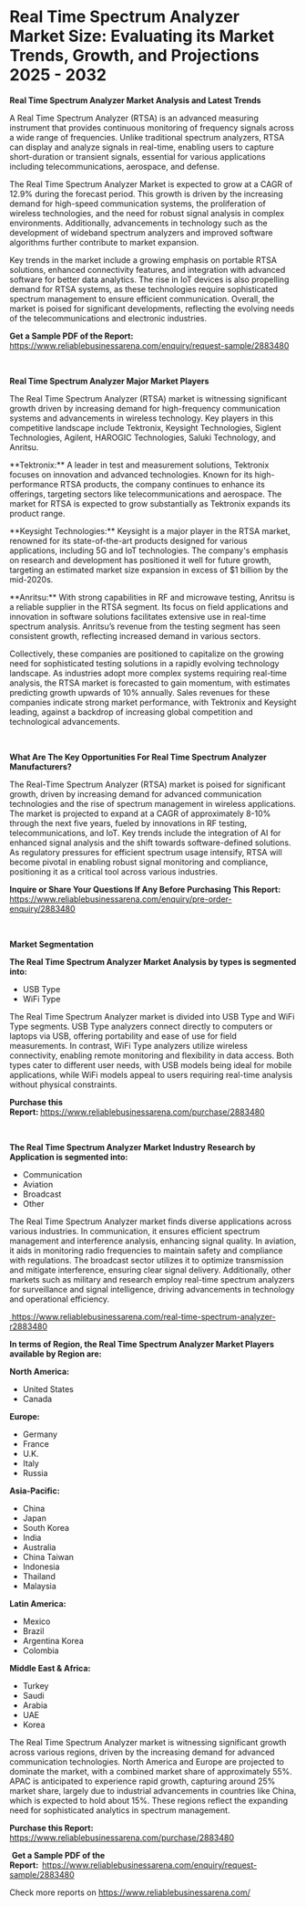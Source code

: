 <p><h1>Real Time Spectrum Analyzer Market Size: Evaluating its Market Trends, Growth, and Projections 2025 - 2032</h1></p><p><strong>Real Time Spectrum Analyzer Market Analysis and Latest Trends</strong></p>
<p><p>A Real Time Spectrum Analyzer (RTSA) is an advanced measuring instrument that provides continuous monitoring of frequency signals across a wide range of frequencies. Unlike traditional spectrum analyzers, RTSA can display and analyze signals in real-time, enabling users to capture short-duration or transient signals, essential for various applications including telecommunications, aerospace, and defense.</p><p>The Real Time Spectrum Analyzer Market is expected to grow at a CAGR of 12.9% during the forecast period. This growth is driven by the increasing demand for high-speed communication systems, the proliferation of wireless technologies, and the need for robust signal analysis in complex environments. Additionally, advancements in technology such as the development of wideband spectrum analyzers and improved software algorithms further contribute to market expansion.</p><p>Key trends in the market include a growing emphasis on portable RTSA solutions, enhanced connectivity features, and integration with advanced software for better data analytics. The rise in IoT devices is also propelling demand for RTSA systems, as these technologies require sophisticated spectrum management to ensure efficient communication. Overall, the market is poised for significant developments, reflecting the evolving needs of the telecommunications and electronic industries.</p></p>
<p><strong>Get a Sample PDF of the Report:&nbsp;</strong> <a href="https://www.reliablebusinessarena.com/enquiry/request-sample/2883480?utm_campaign=3272&utm_medium=2&utm_source=Github&utm_content=ia&utm_term=13032025&utm_id=real-time-spectrum-analyzer">https://www.reliablebusinessarena.com/enquiry/request-sample/2883480</a></p>
<p>&nbsp;</p>
<p><strong>Real Time Spectrum Analyzer Major Market Players</strong></p>
<p><p>The Real Time Spectrum Analyzer (RTSA) market is witnessing significant growth driven by increasing demand for high-frequency communication systems and advancements in wireless technology. Key players in this competitive landscape include Tektronix, Keysight Technologies, Siglent Technologies, Agilent, HAROGIC Technologies, Saluki Technology, and Anritsu.</p><p>**Tektronix:** A leader in test and measurement solutions, Tektronix focuses on innovation and advanced technologies. Known for its high-performance RTSA products, the company continues to enhance its offerings, targeting sectors like telecommunications and aerospace. The market for RTSA is expected to grow substantially as Tektronix expands its product range.</p><p>**Keysight Technologies:** Keysight is a major player in the RTSA market, renowned for its state-of-the-art products designed for various applications, including 5G and IoT technologies. The company's emphasis on research and development has positioned it well for future growth, targeting an estimated market size expansion in excess of $1 billion by the mid-2020s.</p><p>**Anritsu:** With strong capabilities in RF and microwave testing, Anritsu is a reliable supplier in the RTSA segment. Its focus on field applications and innovation in software solutions facilitates extensive use in real-time spectrum analysis. Anritsu’s revenue from the testing segment has seen consistent growth, reflecting increased demand in various sectors.</p><p>Collectively, these companies are positioned to capitalize on the growing need for sophisticated testing solutions in a rapidly evolving technology landscape. As industries adopt more complex systems requiring real-time analysis, the RTSA market is forecasted to gain momentum, with estimates predicting growth upwards of 10% annually. Sales revenues for these companies indicate strong market performance, with Tektronix and Keysight leading, against a backdrop of increasing global competition and technological advancements.</p></p>
<p>&nbsp;</p>
<p><strong>What Are The Key Opportunities For Real Time Spectrum Analyzer Manufacturers?</strong></p>
<p><p>The Real-Time Spectrum Analyzer (RTSA) market is poised for significant growth, driven by increasing demand for advanced communication technologies and the rise of spectrum management in wireless applications. The market is projected to expand at a CAGR of approximately 8-10% through the next five years, fueled by innovations in RF testing, telecommunications, and IoT. Key trends include the integration of AI for enhanced signal analysis and the shift towards software-defined solutions. As regulatory pressures for efficient spectrum usage intensify, RTSA will become pivotal in enabling robust signal monitoring and compliance, positioning it as a critical tool across various industries.</p></p>
<p><strong>Inquire or Share Your Questions If Any Before Purchasing This Report:</strong> <a href="https://www.reliablebusinessarena.com/enquiry/pre-order-enquiry/2883480?utm_campaign=3272&utm_medium=2&utm_source=Github&utm_content=ia&utm_term=13032025&utm_id=real-time-spectrum-analyzer">https://www.reliablebusinessarena.com/enquiry/pre-order-enquiry/2883480</a></p>
<p>&nbsp;</p>
<p><strong>Market Segmentation</strong></p>
<p><strong>The Real Time Spectrum Analyzer Market Analysis by types is segmented into:</strong></p>
<p><ul><li>USB Type</li><li>WiFi Type</li></ul></p>
<p><p>The Real Time Spectrum Analyzer market is divided into USB Type and WiFi Type segments. USB Type analyzers connect directly to computers or laptops via USB, offering portability and ease of use for field measurements. In contrast, WiFi Type analyzers utilize wireless connectivity, enabling remote monitoring and flexibility in data access. Both types cater to different user needs, with USB models being ideal for mobile applications, while WiFi models appeal to users requiring real-time analysis without physical constraints.</p></p>
<p><strong>Purchase this Report:&nbsp;</strong><a href="https://www.reliablebusinessarena.com/purchase/2883480?utm_campaign=3272&utm_medium=2&utm_source=Github&utm_content=ia&utm_term=13032025&utm_id=real-time-spectrum-analyzer">https://www.reliablebusinessarena.com/purchase/2883480</a></p>
<p>&nbsp;</p>
<p><strong>The Real Time Spectrum Analyzer Market Industry Research by Application is segmented into:</strong></p>
<p><ul><li>Communication</li><li>Aviation</li><li>Broadcast</li><li>Other</li></ul></p>
<p><p>The Real Time Spectrum Analyzer market finds diverse applications across various industries. In communication, it ensures efficient spectrum management and interference analysis, enhancing signal quality. In aviation, it aids in monitoring radio frequencies to maintain safety and compliance with regulations. The broadcast sector utilizes it to optimize transmission and mitigate interference, ensuring clear signal delivery. Additionally, other markets such as military and research employ real-time spectrum analyzers for surveillance and signal intelligence, driving advancements in technology and operational efficiency.</p></p>
<p><a href="https://www.reliablebusinessarena.com/real-time-spectrum-analyzer-r2883480?utm_campaign=3272&utm_medium=2&utm_source=Github&utm_content=ia&utm_term=13032025&utm_id=real-time-spectrum-analyzer">&nbsp;https://www.reliablebusinessarena.com/real-time-spectrum-analyzer-r2883480</a></p>
<p><strong>In terms of Region, the Real Time Spectrum Analyzer Market Players available by Region are:</strong></p>
<p>
    <p> <strong> North America: </strong>
        <ul>
            <li>United States</li>
            <li>Canada</li>
        </ul>
        </p> 
    <p> <strong> Europe: </strong>
        <ul>
            <li>Germany</li>
            <li>France</li>
            <li>U.K.</li>
            <li>Italy</li>
            <li>Russia</li>
        </ul>
        </p> 
    <p> <strong> Asia-Pacific: </strong>
        <ul>
            <li>China</li>
            <li>Japan</li>
            <li>South Korea</li>
            <li>India</li>
            <li>Australia</li>
            <li>China Taiwan</li>
            <li>Indonesia</li>
            <li>Thailand</li>
            <li>Malaysia</li>
        </ul>
        </p> 
    <p> <strong> Latin America: </strong>
        <ul>
            <li>Mexico</li>
            <li>Brazil</li>
            <li>Argentina Korea</li>
            <li>Colombia</li>
        </ul>
        </p> 
    <p> <strong> Middle East & Africa: </strong>
        <ul>
            <li>Turkey</li>
            <li>Saudi</li>
            <li>Arabia</li>
            <li>UAE</li>
            <li>Korea</li>
        </ul>
    </p>
    </p>
<p><p>The Real Time Spectrum Analyzer market is witnessing significant growth across various regions, driven by the increasing demand for advanced communication technologies. North America and Europe are projected to dominate the market, with a combined market share of approximately 55%. APAC is anticipated to experience rapid growth, capturing around 25% market share, largely due to industrial advancements in countries like China, which is expected to hold about 15%. These regions reflect the expanding need for sophisticated analytics in spectrum management.</p></p>
<p><strong>Purchase this Report: </strong><a href="https://www.reliablebusinessarena.com/purchase/2883480?utm_campaign=3272&utm_medium=2&utm_source=Github&utm_content=ia&utm_term=13032025&utm_id=real-time-spectrum-analyzer">https://www.reliablebusinessarena.com/purchase/2883480</a></p>
<p>&nbsp;<strong>Get a Sample PDF of the Report:&nbsp;&nbsp;</strong><a href="https://www.reliablebusinessarena.com/enquiry/request-sample/2883480?utm_campaign=3272&utm_medium=2&utm_source=Github&utm_content=ia&utm_term=13032025&utm_id=real-time-spectrum-analyzer">https://www.reliablebusinessarena.com/enquiry/request-sample/2883480</a></p>
<p><strong></strong></p>
<p>Check more reports on <a href="https://www.reliablebusinessarena.com/?utm_campaign=3272&utm_medium=2&utm_source=Github&utm_content=ia&utm_term=13032025&utm_id=real-time-spectrum-analyzer">https://www.reliablebusinessarena.com/</a></p>